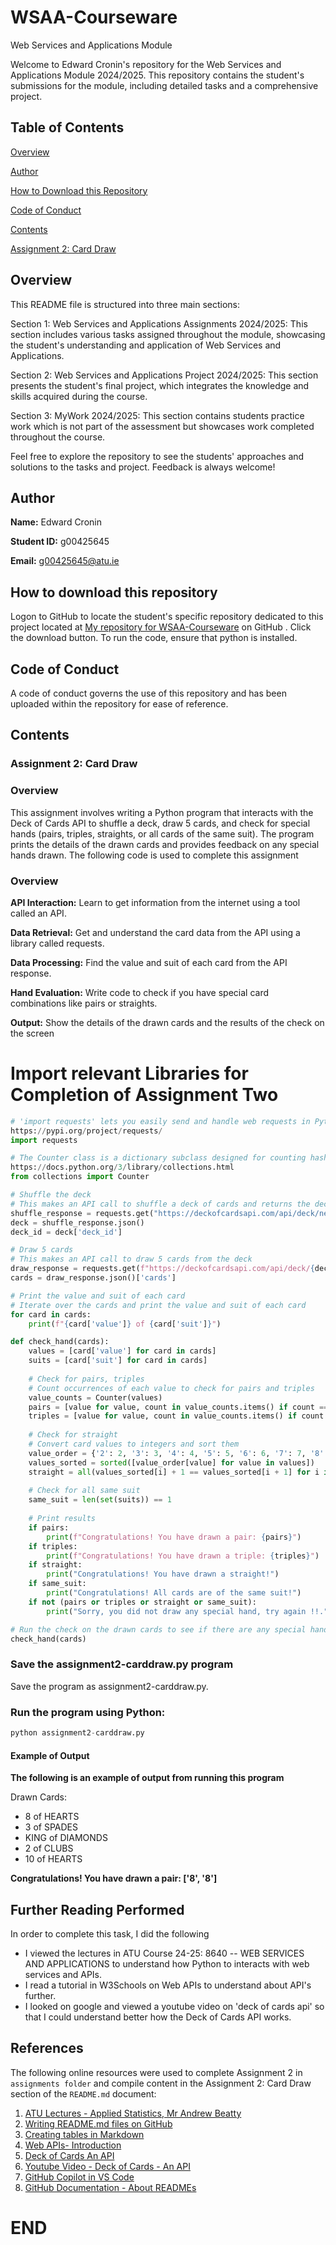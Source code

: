 # WSAA-Courseware
Web Services and Applications Module

Welcome to Edward Cronin's repository for the Web Services and Applications Module 2024/2025. This repository contains the student's submissions for the module, including detailed tasks and a comprehensive project.

## Table of Contents
[Overview](#overview)

[Author](#author)

[How to Download this Repository](#how-to-download-this-repository)

[Code of Conduct](#code-of-conduct)

[Contents](#contents)

[Assignment 2: Card Draw](#assignment-2-card-draw)

## Overview

This README file is structured into three main sections:

Section 1: Web Services and Applications Assignments 2024/2025: This section includes various tasks assigned throughout the module, showcasing the student's understanding and application of Web Services and Applications.

Section 2: Web Services and Applications Project 2024/2025: This section presents the student's final project, which integrates the knowledge and skills acquired during the course.

Section 3: MyWork 2024/2025:  This section contains students practice work which is not part of the assessment but showcases work completed throughout the course. 

Feel free to explore the repository to see the students' approaches and solutions to the tasks and project. Feedback is always welcome!

## Author

__Name:__ Edward Cronin

__Student ID:__ g00425645

__Email:__ g00425645@atu.ie

## How to download this repository

Logon to GitHub to locate the student's specific repository dedicated to this project located at [My repository for WSAA-Courseware](https://github.com/ECronin1973/WSAA-Courseware) on GitHub .
Click the download button.
To run the code, ensure that python is installed.

## Code of Conduct

A code of conduct governs the use of this repository and has been uploaded within the repository for ease of reference.

## Contents

### Assignment 2: Card Draw

### Overview

This assignment involves writing a Python program that interacts with the Deck of Cards API to shuffle a deck, draw 5 cards, and check for special hands (pairs, triples, straights, or all cards of the same suit). The program prints the details of the drawn cards and provides feedback on any special hands drawn.  The following code is used to complete this assignment

### Overview

**API Interaction:** Learn to get information from the internet using a tool called an API.

**Data Retrieval:** Get and understand the card data from the API using a library called requests.

**Data Processing:** Find the value and suit of each card from the API response.

**Hand Evaluation:** Write code to check if you have special card combinations like pairs or straights.

**Output:** Show the details of the drawn cards and the results of the check on the screen

# Import relevant Libraries for Completion of Assignment Two

```python
# 'import requests' lets you easily send and handle web requests in Python to interact with web services and APIs.
https://pypi.org/project/requests/
import requests

# The Counter class is a dictionary subclass designed for counting hashable objects. It is particularly useful for tallying elements in an iterable, such as a list or a string.
https://docs.python.org/3/library/collections.html
from collections import Counter
```

```python
# Shuffle the deck
# This makes an API call to shuffle a deck of cards and returns the deck ID
shuffle_response = requests.get("https://deckofcardsapi.com/api/deck/new/shuffle/?deck_count=1")
deck = shuffle_response.json()
deck_id = deck['deck_id']

# Draw 5 cards
# This makes an API call to draw 5 cards from the deck
draw_response = requests.get(f"https://deckofcardsapi.com/api/deck/{deck_id}/draw/?count=5")
cards = draw_response.json()['cards']

# Print the value and suit of each card
# Iterate over the cards and print the value and suit of each card
for card in cards:
    print(f"{card['value']} of {card['suit']}")

def check_hand(cards):
    values = [card['value'] for card in cards]
    suits = [card['suit'] for card in cards]
    
    # Check for pairs, triples
    # Count occurrences of each value to check for pairs and triples
    value_counts = Counter(values)
    pairs = [value for value, count in value_counts.items() if count == 2]
    triples = [value for value, count in value_counts.items() if count == 3]
    
    # Check for straight
    # Convert card values to integers and sort them
    value_order = {'2': 2, '3': 3, '4': 4, '5': 5, '6': 6, '7': 7, '8': 8, '9': 9, '10': 10, 'JACK': 11, 'QUEEN': 12, 'KING': 13, 'ACE': 14}
    values_sorted = sorted([value_order[value] for value in values])
    straight = all(values_sorted[i] + 1 == values_sorted[i + 1] for i in range(len(values_sorted) - 1))
    
    # Check for all same suit
    same_suit = len(set(suits)) == 1
    
    # Print results
    if pairs:
        print(f"Congratulations! You have drawn a pair: {pairs}")
    if triples:
        print(f"Congratulations! You have drawn a triple: {triples}")
    if straight:
        print("Congratulations! You have drawn a straight!")
    if same_suit:
        print("Congratulations! All cards are of the same suit!")
    if not (pairs or triples or straight or same_suit):
        print("Sorry, you did not draw any special hand, try again !!.")

# Run the check on the drawn cards to see if there are any special hands
check_hand(cards)
```

### Save the assignment2-carddraw.py program

Save the program as assignment2-carddraw.py.

### Run the program using Python:
```python
python assignment2-carddraw.py
```

#### Example of Output

__The following is an example of output from running this program__

Drawn Cards:
- 8 of HEARTS
- 3 of SPADES
- KING of DIAMONDS
- 2 of CLUBS
- 10 of HEARTS

__Congratulations! You have drawn a pair: ['8', '8']__

## Further Reading Performed

In order to complete this task, I did the following

- I viewed the lectures in ATU Course 24-25: 8640 -- WEB SERVICES AND APPLICATIONS to understand how Python to interacts with web services and APIs.
- I read a tutorial in W3Schools on Web APIs to understand about API's further.
- I looked on google and viewed a youtube video on 'deck of cards api' so that I could understand better how the Deck of Cards API works.

## References

The following online resources were used to complete Assignment 2 in `assignments folder` and compile content in the Assignment 2: Card Draw section of the `README.md` document:

1. [ATU Lectures - Applied Statistics, Mr Andrew Beatty](https://vlegalwaymayo.atu.ie/course/view.php?id=12365)
2. [Writing README.md files on GitHub](https://help.github.com/en/articles/basic-writing-and-formatting-syntax)
3. [Creating tables in Markdown](https://www.makeuseof.com/tag/create-markdown-table/)
4. [Web APIs- Introduction](https://www.w3schools.com/js/js_api_intro.asp)
5. [Deck of Cards An API](https://deckofcardsapi.com/)
6. [Youtube Video - Deck of Cards - An API](https://www.youtube.com/watch?v=qF6zUptypGE)
7. [GitHub Copilot in VS Code](https://code.visualstudio.com/docs/copilot/overview)
8. [GitHub Documentation - About READMEs](https://docs.github.com/en/repositories/managing-your-repositorys-settings-and-features/customizing-your-repository/about-readmes)

# END
